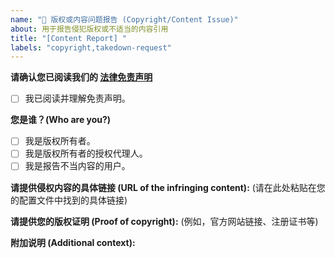 ```yaml
---
name: "📜 版权或内容问题报告 (Copyright/Content Issue)"
about: 用于报告侵犯版权或不适当的内容引用
title: "[Content Report] "
labels: "copyright,takedown-request"
---
```


**请确认您已阅读我们的 [法律免责声明](https://github.com/hl128k/tvbox/blob/main/DISCLAIMER.md)**
- [ ] 我已阅读并理解免责声明。

**您是谁？(Who are you?)**
- [ ] 我是版权所有者。
- [ ] 我是版权所有者的授权代理人。
- [ ] 我是报告不当内容的用户。

**请提供侵权内容的具体链接 (URL of the infringing content):**
(请在此处粘贴在您的配置文件中找到的具体链接)

**请提供您的版权证明 (Proof of copyright):**
(例如，官方网站链接、注册证书等)

**附加说明 (Additional context):**
